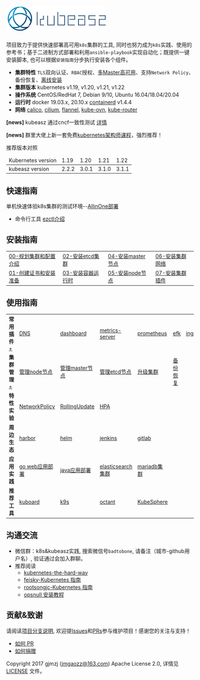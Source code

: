 # ![kubeasz](pics/logo_kubeasz.png)

项目致力于提供快速部署高可用`k8s`集群的工具, 同时也努力成为`k8s`实践、使用的参考书；基于二进制方式部署和利用`ansible-playbook`实现自动化；既提供一键安装脚本, 也可以根据`安装指南`分步执行安装各个组件。

- **集群特性** `TLS`双向认证、`RBAC`授权、[多Master高可用](docs/setup/00-planning_and_overall_intro.md#ha-architecture)、支持`Network Policy`、备份恢复、[离线安装](docs/setup/offline_install.md)
- **集群版本** kubernetes v1.19, v1.20, v1.21, v1.22
- **操作系统** CentOS/RedHat 7, Debian 9/10, Ubuntu 16.04/18.04/20.04
- **运行时** docker 19.03.x, 20.10.x [containerd](docs/setup/containerd.md) v1.4.4
- **网络** [calico](docs/setup/network-plugin/calico.md), [cilium](docs/setup/network-plugin/cilium.md), [flannel](docs/setup/network-plugin/flannel.md), [kube-ovn](docs/setup/network-plugin/kube-ovn.md), [kube-router](docs/setup/network-plugin/kube-router.md)


**[news]** kubeasz 通过cncf一致性测试 [详情](https://github.com/cncf/k8s-conformance/tree/master/v1.20/kubeasz)

**[news]** 群里大佬上新一套免费[kubernetes架构师课程](https://www.toutiao.com/c/user/token/MS4wLjABAAAA0YFomuMNm87NNysXeUsQdI0Tt3gOgz8WG_0B3MzxsmI/?tab=article)，强烈推荐！

推荐版本对照

<table>
  <thead>
    <tr>
      <td>Kubernetes version</td>
      <td>1.19</td>
      <td>1.20</td>
      <td>1.21</td>
      <td>1.22</td>
    </tr>
  </thead>
  <tbody>
    <tr>
      <td>kubeasz version</td>
      <td>2.2.2</td>
      <td>3.0.1</td>
      <td>3.1.0</td>
      <td>3.1.1</td>
    </tr>
  </tbody>
</table>

## 快速指南

单机快速体验k8s集群的测试环境--[AllinOne部署](docs/setup/quickStart.md)

- 命令行工具 [ezctl介绍](docs/setup/ezctl.md)

## 安装指南

<table border="0">
    <tr>
        <td><a href="docs/setup/00-planning_and_overall_intro.md">00-规划集群和配置介绍</a></td>
        <td><a href="docs/setup/02-install_etcd.md">02-安装etcd集群</a></td>
        <td><a href="docs/setup/04-install_kube_master.md">04-安装master节点</a></td>
        <td><a href="docs/setup/06-install_network_plugin.md">06-安装集群网络</a></td>
    </tr>
    <tr>
        <td><a href="docs/setup/01-CA_and_prerequisite.md">01-创建证书和安装准备</a></td>
        <td><a href="docs/setup/03-container_runtime.md">03-安装容器运行时</a></td>
        <td><a href="docs/setup/05-install_kube_node.md">05-安装node节点</a></td>
        <td><a href="docs/setup/07-install_cluster_addon.md">07-安装集群插件</a></td>
    </tr>
</table>

## 使用指南

<table border="0">
    <tr>
        <td><strong>常用插件</strong><a href="docs/guide/index.md">+</a></td>
        <td><a href="docs/guide/kubedns.md">DNS</a></td>
        <td><a href="docs/guide/dashboard.md">dashboard</a></td>
        <td><a href="docs/guide/metrics-server.md">metrics-server</a></td>
        <td><a href="docs/guide/prometheus.md">prometheus</a></td>
        <td><a href="docs/guide/efk.md">efk</a></td>
        <td><a href="docs/guide/ingress.md">ingress</a></td>
    </tr>
    <tr>
        <td><strong>集群管理</strong><a href="docs/op/op-index.md">+</a></td>
        <td><a href="docs/op/op-node.md">管理node节点</a></td>
        <td><a href="docs/op/op-master.md">管理master节点</a></td>
        <td><a href="docs/op/op-etcd.md">管理etcd节点</a></td>
        <td><a href="docs/op/upgrade.md">升级集群</a></td>
        <td><a href="docs/op/cluster_restore.md">备份恢复</a></td>
        <td><a href=""></a></td>
    </tr>
    <tr>
        <td><strong>特性实验</strong></td>
        <td><a href="docs/guide/networkpolicy.md">NetworkPolicy</a></td>
        <td><a href="docs/guide/rollingupdateWithZeroDowntime.md">RollingUpdate</a></td>
        <td><a href="docs/guide/hpa.md">HPA</a></td>
        <td><a href=""></a></td>
        <td><a href=""></a></td>
        <td><a href=""></a></td>
    </tr>
    <tr>
        <td><strong>周边生态</strong></td>
        <td><a href="docs/guide/harbor.md">harbor</a></td>
        <td><a href="docs/guide/helm.md">helm</a></td>
        <td><a href="docs/guide/jenkins.md">jenkins</a></td>
        <td><a href="docs/guide/gitlab/readme.md">gitlab</a></td>
        <td><a href=""></a></td>
        <td><a href=""></a></td>
    </tr>
    <tr>
        <td><strong>应用实践</strong></td>
        <td><a href="docs/practice/go_web_app/">go web应用部署</a></td>
        <td><a href="docs/practice/java_war_app.md">java应用部署</a></td>
        <td><a href="docs/practice/es_cluster.md">elasticsearch集群</a></td>
        <td><a href="docs/practice/mariadb_cluster.md">mariadb集群</a></td>
        <td><a href=""></a></td>
        <td><a href=""></a></td>
    </tr>
    <tr>
        <td><strong>推荐工具</strong></td>
        <td><a href="docs/guide/kuboard.md">kuboard</a></td>
        <td><a href="https://github.com/derailed/k9s">k9s</a></td>
        <td><a href="https://github.com/vmware-tanzu/octant">octant</a></td>
        <td><a href="docs/guide/kubesphere.md">KubeSphere</a></td>
        <td><a href=""></a></td>
        <td><a href=""></a></td>
    </tr>
</table>

## 沟通交流

- 微信群：k8s&kubeasz实践, 搜索微信号`badtobone`, 请备注（城市-github用户名）, 验证通过会加入群聊。
- 推荐阅读
  - [kubernetes-the-hard-way](https://github.com/kelseyhightower/kubernetes-the-hard-way)
  - [feisky-Kubernetes 指南](https://github.com/feiskyer/kubernetes-handbook/blob/master/SUMMARY.md)
  - [rootsongjc-Kubernetes 指南](https://github.com/rootsongjc/kubernetes-handbook)
  - [opsnull 安装教程](https://github.com/opsnull/follow-me-install-kubernetes-cluster)

## 贡献&致谢

请阅读[项目分支说明](docs/mixes/branch.md), 欢迎提[Issues](https://github.com/easzlab/kubeasz/issues)和[PRs](docs/mixes/HowToContribute.md)参与维护项目！感谢您的关注与支持！
- [如何 PR](docs/mixes/HowToContribute.md)
- [如何捐赠](docs/mixes/donate.md)

Copyright 2017 gjmzj (jmgaozz@163.com) Apache License 2.0, 详情见 [LICENSE](docs/mixes/LICENSE) 文件。
